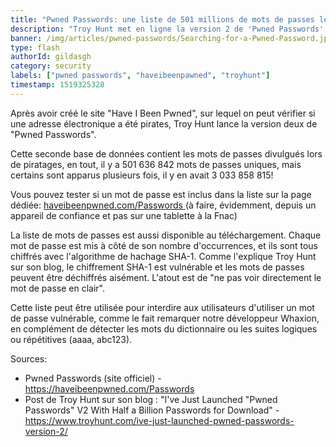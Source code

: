 ```yaml
---
title: "Pwned Passwords: une liste de 501 millions de mots de passes leakés"
description: "Troy Hunt met en ligne la version 2 de 'Pwned Passwords', une liste des mots de passes publiés lors de différents hacks"
banner: /img/articles/pwned-passwords/Searching-for-a-Pwned-Password.jpg
type: flash
authorId: gildasgh
category: security
labels: ["pwned passwords", "haveibeenpawned", "troyhunt"]
timestamp: 1519325328
---
```


Après avoir créé le site "Have I Been Pwned", sur lequel on peut vérifier si une adresse électronique a été pirates, Troy Hunt lance la version deux de "Pwned Passwords".

 Cette seconde base de données contient les mots de passes divulgués lors de piratages, en tout, il y a 501 636 842 mots de passes uniques, mais certains sont apparus plusieurs fois, il y en avait 3 033 858 815!

 Vous pouvez tester si un mot de passe est inclus dans la liste sur la page dédiée: [haveibeenpwned.com/Passwords ](https://haveibeenpwned.com/Passwords)(à faire, évidemment, depuis un appareil de confiance et pas sur une tablette à la Fnac)

 La liste de mots de passes est aussi disponible au téléchargement. Chaque mot de passe est mis à côté de son nombre d'occurrences, et ils sont tous chiffrés avec l'algorithme de hachage SHA-1. Comme l'explique Troy Hunt sur son blog, le chiffrement SHA-1 est vulnérable et les mots de passes peuvent être déchiffrés aisément. L'atout est de "ne pas voir directement le mot de passe en clair".

 Cette liste peut être utilisée pour interdire aux utilisateurs d'utiliser un mot de passe vulnérable, comme le fait remarquer notre développeur Whaxion, en complément de détecter les mots du dictionnaire ou les suites logiques ou répétitives (aaaa, abc123).

  

 Sources:

  * Pwned Passwords (site officiel) - <https://haveibeenpwned.com/Passwords>
 * Post de Troy Hunt sur son blog : "I've Just Launched "Pwned Passwords" V2 With Half a Billion Passwords for Download" - <https://www.troyhunt.com/ive-just-launched-pwned-passwords-version-2/>
  

